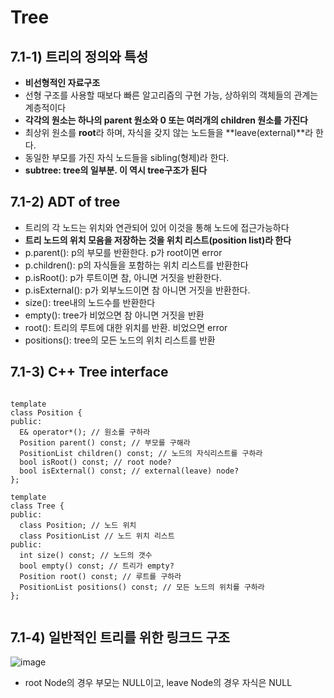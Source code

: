 Tree
==========
## 7.1-1) 트리의 정의와 특성
* **비선형적인 자료구조**
* 선형 구조를 사용할 때보다 빠른 알고리즘의 구현 가능, 상하위의 객체들의 관계는 계층적이다
* **각각의 원소는 하나의 parent 원소와 0 또는 여러개의 children 원소를 가진다**
* 최상위 원소를 **root**라 하며, 자식을 갖지 않는 노드들을 **leave(external)**라 한다.
* 동일한 부모를 가진 자식 노드들을 sibling(형제)라 한다.
* **subtree: tree의 일부분. 이 역시 tree구조가 된다**
## 7.1-2) ADT of tree
* 트리의 각 노드는 위치와 연관되어 있어 이것을 통해 노드에 접근가능하다
* **트리 노드의 위치 모음을 저장하는 것을 위치 리스트(position list)라 한다**
* p.parent(): p의 부모를 반환한다. p가 root이면 error
* p.children(): p의 자식들을 포함하는 위치 리스트를 반환한다
* p.isRoot(): p가 루트이면 참, 아니면 거짓을 반환한다.
* p.isExternal(): p가 외부노드이면 참 아니면 거짓을 반환한다.
* size(): tree내의 노드수를 반환한다
* empty(): tree가 비었으면 참 아니면 거짓을 반환
* root(): 트리의 루트에 대한 위치를 반환. 비었으면 error
* positions(): tree의 모든 노드의 위치 리스트를 반환

## 7.1-3) C++ Tree interface
<pre><code>
template <typename E>
class Position<E> {
public:
  E& operator*(); // 원소를 구하라
  Position parent() const; // 부모를 구해라
  PositionList children() const; // 노드의 자식리스트를 구하라
  bool isRoot() const; // root node?
  bool isExternal() const; // external(leave) node?
};

template <typename E>
class Tree<E> {
public:
  class Position; // 노드 위치
  class PositionList // 노드 위치 리스트
public:
  int size() const; // 노드의 갯수
  bool empty() const; // 트리가 empty?
  Position root() const; // 루트를 구하라
  PositionList positions() const; // 모든 노드의 위치를 구하라
};
  </code></pre>
## 7.1-4) 일반적인 트리를 위한 링크드 구조
![image](https://user-images.githubusercontent.com/50229148/108031686-9e57bf00-7074-11eb-822a-621baa77f9c2.png)
* root Node의 경우 부모는 NULL이고, leave Node의 경우 자식은 NULL

  
  
